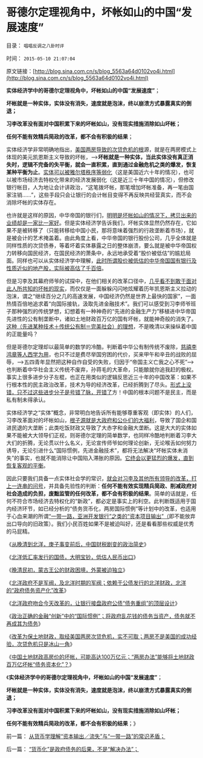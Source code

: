 # 哥德尔定理视角中，坏帐如山的中国“发展速度”

目录： `唱唱反调之八卦时评` 

时间： `2015-05-10 21:07:04` 

原文链接：[http://blog.sina.com.cn/s/blog_5563a64d0102vo4i.html](http://blog.sina.com.cn/s/blog_5563a64d0102vo4i.html)

**实体经济学中的哥德尔定理视角中，坏帐如山的中国“发展速度”**；

**坏帐就是一种实体，实体没有消失，速度就是泡沫，终以崩溃方式暴露真实的倒退；**

**习李改革没有面对中国积累下来的坏帐如山，没有现实措施消除如山坏帐；**

**任何不能有效精兵简政的改革，都不会有积极的结果**；

实体经济学非常明确地指出，[美国两房导致的次贷危机的根](../../../2011/6/23/为什么次贷危机有高杠杆？麦道夫和垃圾债券是高利贷吗？.md)源，就是在两房模式上体现的美元凯恩斯主义导致的坏帐，——>**坏帐就是一种实体，当此实体没有真正消失时，逻辑不完备的失平衡，就会一直积累，直到通过金融危机之类的爆发，恢复某种平衡为止**。[实体可以被雅尔塔秩序等弱化](../../../2014/11/21/从美国凯恩斯主义的宣传，观察美国特殊利益集团的左倾和自利.md)（这是美国近六十年的情况），也可以被市场经济去特权化带来的经济发展弱化（这是近三十年中国的情况），但修改银行帐目，人为地让会计讲政治，“这笔拨坏帐，那笔增加坏帐准备，再一笔由国家注销……”，这些手段只会让银行的会计帐目变得不再反映共经营真实，而不会消除坏帐的实体存在。

也许就是这样的原因，中华帝国的银行们，[明明是坏帐如山的情况下，拷贝出来的业绩却是一家比一家好](../../../2013/5/30/从中国银行业骗贷的潜规则，深入理解优先股的葫芦.md)。但是实体经济学告诉我们，坏帐实体显然仍然存在，它如果不是被转移了（只能转移给中国小民，那将意味着强烈的行政垄断着市场），就是被会计的艺术掩盖着。由此角度上看，中华帝国的银行股份公司，几乎全体就是同样性质的次贷债券，等着坏着实体暴露之日的整体崩溃，要么就是被中华帝国权力转移向国民经济，在国民经济的萧条中，永远地承受着“股价被低估”的尴尬局面。同样也可以从实体经济学中理解，[此时所谓股价被低估的中华帝国国有银行及性质近似的地产股，实际被高估了千百倍](../../../2008/3/20/房地产金融股高出国际平均估值水平几十倍.md)。

但是习李及其幕府师爷的试探中，在他们相关的改革口径中，[几乎看不到敢于面对此人所共知的坏帐的现实](../../../2009/5/1/人定胜天？马列唯心信仰对客观规律干预冲动.md)，而仅仅是一面躲躲闪闪地炫耀着历年凯恩斯主义拉动的泡沫，谓之“继续百分之几的高速发展，中国经济仍然是世界上最快的国家”，一面热情百倍地追求着“向国际接轨，汲取先进金融技术”。我们可以感受到习李师爷班子那种强烈的传统梦想，幻想着有一种神奇的“先进的金融生产力”移植进中华帝国先进性的公有制垄断中，诸如土地财政百万亿的国有坏帐，就能神奇般的消失了。[这种（先进某种技术＋传统公有制＝完美社会）的理想](../../../2015/5/1/全世界传统文人幻想的“完美社会”的共同模式.md)，不是晚清以来操纵着中国的正能量吗？

但是哥德尔定理却以最简单的数学的冷酷，判断着中华公有制传统不废除，[慈禧李鸿章等人西学为用](../../../2014/11/30/汉满各自对慈禧的毁誉参半，中苏对戈尔巴乔夫的毁誉参半.md)，也只不过是费尽举国穷困的代价，买来甲午和辛丑的战败的屈辱，——>五四青年显然把这种自作自受的失败，归因于“帝国主义亡我之心不死”——>也判断着中华社会主义传统不废弃，孙蒋毛的大革命，只能酿就你追我赶的极权。事实上很多进步分子左棍，也正在用类似的逻辑反思近三十年的中国改革：如果不行根本性的民主政治改革，技术为导的经济改革，已经折腾到了尽头。[形式上没错，只不过这些进步分子是号错了脉，开错了](../../../2015/1/16/人类社会的失败机制,进步分子的最根本误区.md)方！中国的根本问题不是民主，而是私有制未得承认。

实体经济学之“实体”概念，非常明白地告诉所有能够尊重客观（即实体）的人们，习李改革面对的坏帐如山，[根子源就是大政府和公仆们的大福利](http://darthvad.blog.163.com/blog/static/53399470201532502225320/)，导致了国企和国进民退的大垄断；此类吃饭财政又导致了大赤字和金融大垄断。这是大大的实体如果不能被大大领导们正视，则哥德尔定理的简单数学，也同样冷酷地判断着习李大大们的折腾，无论贯以什么名义，无论宣传师爷如何理论创新，无论喉舌如何努力诱导，无论引进什么“国际惯例，先进金融技术”，都将无法解决“坏帐实体未消失”的事实，也就不能消除让中国陷入滞胀的原因。[它终会以更猛烈的爆发，直到恢复客观的平衡](../../../2009/5/1/赌场必杀技，市场计划经济行政干预之自欺欺人.md)。

因此只要我们具备一点实体社会学的常识，[就会对习李及其他所有领导的改革，打上一连串的问号](../../../2015/3/19/对事不对人地，长中短线地，预期中国前景.md)，并具备先验性的判断：**任何不能有效实现精兵简政、削减政府对社会造成的负担，废黜监管的任何改革，都不会有积极的结果**。简单的话就是，任何不符合市场经济去特权化的“新政”，都必定是事实上的利空。此判断既适用于国内经济环节，如已经分析的“债务货币化，两房国际惯例”等计划中的改革，也适用于心血来潮的所谓[“一带一路，亚洲开发银行”之类的“资本项目输出”（](../../../2014/7/16/金砖开发银行，只是俺国热衷自残，助人为乐的偏好.md)即不能放弃出口导向的旧政策）。我们小民百姓如果不是被迫叫好，还是看看那些权威是优秀的马屁精。

《[从晚清到北洋，庚子事变前后，中国财税剧变的政治简史](../../../2015/5/2/从晚清到北洋，庚子事变前后，中国财税剧变的政治简史；.md)》

《[北洋低汇率发行的国债，大明宝钞，低估人民币出口](../../../2015/5/3/北洋低汇率发行的国债，大明宝钞，低估人民币出口；.md)》

《[晚清民初，蒙古王公的财政困境，外蒙被迫独立](../../../2015/5/4/晚清民初，蒙古王公的财政困境，外蒙古被迫独立；.md)》

《[北洋政府不是军阀，及北洋时期的军阀；依赖于公债发行的北洋财政，北洋的“政府债务资产化”改革](../../../2015/5/5/依赖于公债的北洋政府的“政府债务资产化”改革.md)》

《[北洋政府吻合今天改革的，让银行接盘政府公债“债务重组”的顶层设计](../../../2015/5/6/北洋到孙蒋，让银行接盘政府公债“赤字资本化改革”的顶层设计.md)》

《[政治正确的金融“创新”中的“国际惯例”；将政府乱花钱的债务当资产，债务就不再成其为债务](../../../2015/5/7/政治正确的金融“创新”中的“国际惯例”；.md)》

《[改革为保土地财政，取经美国两房次贷危机，实不可取；两房不是美国的成功经验，次贷危机只是冰山一角](../../../2015/5/8/两房不是美国的成功经验，次贷危机只是冰山一角；.md)》

《[中国土地财政高房价的坏帐，可能高达100万亿元；“两房办法”能够将土地财政百万亿坏帐“债务资本化”？](../../../2015/5/9/次贷危机只是哥德尔定理的简单后验；.md)》

《**实体经济学中的哥德尔定理视角中，坏帐如山的中国“发展速度”**；

**坏帐就是一种实体，实体没有消失，速度就是泡沫，终以崩溃方式暴露真实的倒退；**

**习李改革没有面对中国积累下来的坏帐如山，没有现实措施消除如山坏帐；**

**任何不能有效精兵简政的改革，都不会有积极的结果**；》

前一篇： [从货币学理解“资本输出／流失”与“一带一路”的常识矛盾；](../../../2015/5/14/从货币学理解“资本输出／流失”与“一带一路”的常识矛盾；.md)

后一篇： [“货币化”是政府债务的后果，不是“解决办法”；](../../../2015/4/29/“货币化”是政府债务的后果，不是“解决办法”；.md)

